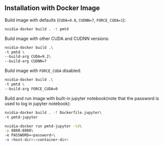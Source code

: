 ## Installation with Docker Image

Build image with defaults (`CUDA=9.0`, `CUDNN=7`, `FORCE_CUDA=1`):

```bash
nvidia-docker build . -t pmtd
```
    
Build image with other CUDA and CUDNN versions:

```bash
nvidia-docker build .\
-t pmtd \
--build-arg CUDA=9.2\
--build-arg CUDNN=7
```
    
Build image with `FORCE_CUDA` disabled:

```bash
nvidia-docker build .\
-t pmtd \
--build-arg FORCE_CUDA=0
```
    
Build and run image with built-in jupyter notebook(note that the password is used to log in jupyter notebook):

```bash
nvidia-docker build . -f Dockerfile.jupyter\
-t pmtd-jupyter
```

```bash
nvidia-docker run pmtd-jupyter -td\
-p 8888:8888\
-e PASSWORD=<password>\
-v <host-dir>:<container-dir>
```